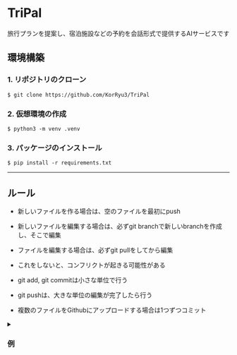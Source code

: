# TriPal
旅行プランを提案し、宿泊施設などの予約を会話形式で提供するAIサービスです


## 環境構築
### 1. リポジトリのクローン
```
$ git clone https://github.com/KorRyu3/TriPal
```

### 2. 仮想環境の作成
```
$ python3 -m venv .venv
```

### 3. パッケージのインストール
```
$ pip install -r requirements.txt
```

---
## ルール

- 新しいファイルを作る場合は、空のファイルを最初にpush
- 新しいファイルを編集する場合は、必ずgit branchで新しいbranchを作成し、そこで編集

- ファイルを編集する場合は、必ずgit pullをしてから編集
- これをしないと、コンフリクトが起きる可能性がある

- git add, git commitは小さな単位で行う
- git pushは、大きな単位の編集が完了したら行う

- 複数のファイルをGithubにアップロードする場合は1つずつコミット

<details><summary><h3>例</h3></summary>
hoge.pyとhoge.htmlを編集し、両方commitしたい場合

git add hoge.py<br>
git commit -m "コメント"<br>
git push<br>

git add hoge.html<br>
git commit -m "コメント"<br>
git push<br>
</details>
